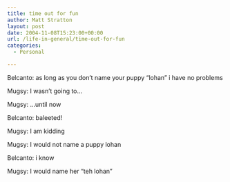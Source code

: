 ```yaml
---
title: time out for fun
author: Matt Stratton
layout: post
date: 2004-11-08T15:23:00+00:00
url: /life-in-general/time-out-for-fun
categories:
  - Personal

---
```

Belcanto: as long as you don&#8217;t name your puppy &#8220;lohan&#8221; i have no problems
  
Mugsy: I wasn&#8217;t going to&#8230;
  
Mugsy: &#8230;until now
  
Belcanto: baleeted!
  
Mugsy: I am kidding
  
Mugsy: I would not name a puppy lohan
  
Belcanto: i know
  
Mugsy: I would name her &#8220;teh lohan&#8221;